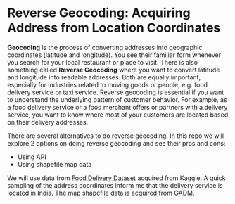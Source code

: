 
# Reverse Geocoding: Acquiring Address from Location Coordinates

**Geocoding** is the process of converting addresses into geographic coordinates (latitude and longitude). You see their familiar form whenever you search for your local restaurant or place to visit. There is also something called **Reverse Geocoding** where you want to convert latitude and longitude into readable addresses. Both are equally important, especially for industries related to moving goods or people, e.g. food delivery service or taxi service. Reverse geocoding is essential if you want to understand the underlying pattern of customer behavior. For example, as a food delivery service or a food merchant offers or partners with a delivery service, you want to know where most of your customers are located based on their delivery addresses.

There are several alternatives to do reverse geocoding. In this repo we will explore 2 options on doing reverse geocoding and see their pros and cons:

- Using API 
- Using shapefile map data

We will use data from [Food Delivery Dataset](https://www.kaggle.com/datasets/gauravmalik26/food-delivery-dataset) acquired from Kaggle. A quick sampling of the address coordinates inform me that the delivery service is located in India. The map shapefile data is acquired from [GADM](https://gadm.org/download_country.html).